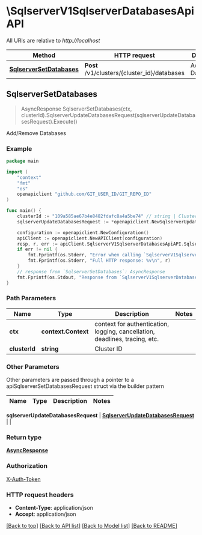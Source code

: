 # \SqlserverV1SqlserverDatabasesApiAPI

All URIs are relative to *http://localhost*

Method | HTTP request | Description
------------- | ------------- | -------------
[**SqlserverSetDatabases**](SqlserverV1SqlserverDatabasesApiAPI.md#SqlserverSetDatabases) | **Post** /v1/clusters/{cluster_id}/databases | Add/Remove Databases



## SqlserverSetDatabases

> AsyncResponse SqlserverSetDatabases(ctx, clusterId).SqlserverUpdateDatabasesRequest(sqlserverUpdateDatabasesRequest).Execute()

Add/Remove Databases



### Example

```go
package main

import (
	"context"
	"fmt"
	"os"
	openapiclient "github.com/GIT_USER_ID/GIT_REPO_ID"
)

func main() {
	clusterId := "109a585ae67b4e8482fdafc8a4a5be74" // string | Cluster ID
	sqlserverUpdateDatabasesRequest := *openapiclient.NewSqlserverUpdateDatabasesRequest() // SqlserverUpdateDatabasesRequest | 

	configuration := openapiclient.NewConfiguration()
	apiClient := openapiclient.NewAPIClient(configuration)
	resp, r, err := apiClient.SqlserverV1SqlserverDatabasesApiAPI.SqlserverSetDatabases(context.Background(), clusterId).SqlserverUpdateDatabasesRequest(sqlserverUpdateDatabasesRequest).Execute()
	if err != nil {
		fmt.Fprintf(os.Stderr, "Error when calling `SqlserverV1SqlserverDatabasesApiAPI.SqlserverSetDatabases``: %v\n", err)
		fmt.Fprintf(os.Stderr, "Full HTTP response: %v\n", r)
	}
	// response from `SqlserverSetDatabases`: AsyncResponse
	fmt.Fprintf(os.Stdout, "Response from `SqlserverV1SqlserverDatabasesApiAPI.SqlserverSetDatabases`: %v\n", resp)
}
```

### Path Parameters


Name | Type | Description  | Notes
------------- | ------------- | ------------- | -------------
**ctx** | **context.Context** | context for authentication, logging, cancellation, deadlines, tracing, etc.
**clusterId** | **string** | Cluster ID | 

### Other Parameters

Other parameters are passed through a pointer to a apiSqlserverSetDatabasesRequest struct via the builder pattern


Name | Type | Description  | Notes
------------- | ------------- | ------------- | -------------

 **sqlserverUpdateDatabasesRequest** | [**SqlserverUpdateDatabasesRequest**](SqlserverUpdateDatabasesRequest.md) |  | 

### Return type

[**AsyncResponse**](AsyncResponse.md)

### Authorization

[X-Auth-Token](../README.md#X-Auth-Token)

### HTTP request headers

- **Content-Type**: application/json
- **Accept**: application/json

[[Back to top]](#) [[Back to API list]](../README.md#documentation-for-api-endpoints)
[[Back to Model list]](../README.md#documentation-for-models)
[[Back to README]](../README.md)

